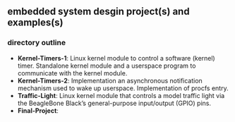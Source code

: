 ## embedded system desgin project(s) and examples(s)

### directory outline
- **Kernel-Timers-1**: Linux kernel module to control a software (kernel) timer. Standalone kernel module and a userspace program to communicate with the kernel module.
- **Kernel-Timers-2**: Implementation an asynchronous notification mechanism used to wake up userspace. Implementation of procfs entry.
- **Traffic-Light**: Linux kernel module that controls a model traffic light via the BeagleBone Black’s general-purpose input/output (GPIO) pins.
- **Final-Project**:
